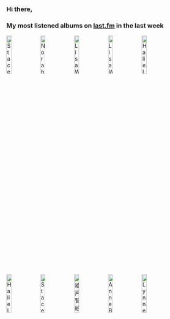 ### Hi there, 

### My most listened albums on [last.fm](https://www.last.fm/user/jfdesignnet) in the last week

[<img src='https://lastfm.freetls.fastly.net/i/u/300x300/01e9370e5271fb039110cf99d1553558.jpg' width='16%' height='16%' alt='Stacey Kent - Its A Wonderful World'>](https://www.last.fm/music/stacey%2bkent/it%2527s%2ba%2bwonderful%2bworld)&nbsp;
[<img src='https://lastfm.freetls.fastly.net/i/u/300x300/0d1f44fadc571df60099abeee01ffe58.jpg' width='16%' height='16%' alt='Norah Jones - Come Away With Me (Super Deluxe Edition)'>](https://www.last.fm/music/norah%2bjones/come%2baway%2bwith%2bme%2b%2528super%2bdeluxe%2bedition%2529)&nbsp;
[<img src='https://lastfm.freetls.fastly.net/i/u/300x300/84a6610777e54bfbbb28beb52d9432ee.jpg' width='16%' height='16%' alt='Lisa Wahlandt - Wowowonder'>](https://www.last.fm/music/lisa%2bwahlandt/wowowonder)&nbsp;
[<img src='https://lastfm.freetls.fastly.net/i/u/300x300/0a8cd361d4aea47eda60d0ea4c122801.jpg' width='16%' height='16%' alt='Lisa Wahlandt - Stay A While'>](https://www.last.fm/music/lisa%2bwahlandt/stay%2ba%2bwhile)&nbsp;
[<img src='https://lastfm.freetls.fastly.net/i/u/300x300/e148b83e3a0449f7c993f58d6eb07076.jpg' width='16%' height='16%' alt='Halie Loren - Heart First'>](https://www.last.fm/music/halie%2bloren/heart%2bfirst)&nbsp;
<br>
[<img src='https://lastfm.freetls.fastly.net/i/u/300x300/a3437d5d116e4faecf7685bed7eccba3.jpg' width='16%' height='16%' alt='Halie Loren - THE BEST COLLECTION'>](https://www.last.fm/music/halie%2bloren/the%2bbest%2bcollection)&nbsp;
[<img src='https://lastfm.freetls.fastly.net/i/u/300x300/d9832bb96dfc107d869179a317a0dd9f.jpg' width='16%' height='16%' alt='Stacey Kent - Dreamer in Concert (Bonus Edition)'>](https://www.last.fm/music/stacey%2bkent/dreamer%2bin%2bconcert%2b%2528bonus%2bedition%2529)&nbsp;
[<img src='https://lastfm.freetls.fastly.net/i/u/300x300/7dc37636eace6c782a685a047c92c9d7.png' width='16%' height='16%' alt='綾戸智絵 - BEST II'>](https://www.last.fm/music/%25e7%25b6%25be%25e6%2588%25b8%25e6%2599%25ba%25e7%25b5%25b5/best%2bii)&nbsp;
[<img src='https://lastfm.freetls.fastly.net/i/u/300x300/45e2c28819e3773a39aaae9122aefe52.jpg' width='16%' height='16%' alt='Anne Bisson - Four Seasons in Jazz Live at Bernies'>](https://www.last.fm/music/anne%2bbisson/four%2bseasons%2bin%2bjazz%2blive%2bat%2bbernie%2527s)&nbsp;
[<img src='https://lastfm.freetls.fastly.net/i/u/300x300/246e63c6b14548919d6efe2f44208fe0.jpg' width='16%' height='16%' alt='Lynne Arriale Trio - Lynne Arriale Trio Live'>](https://www.last.fm/music/lynne%2barriale%2btrio/lynne%2barriale%2btrio%2blive)&nbsp;
<br>
